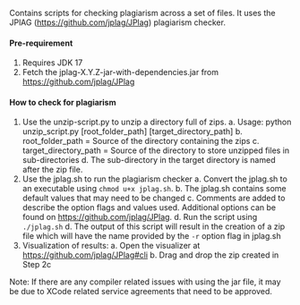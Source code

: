 Contains scripts for checking plagiarism across a set of files. It uses the JPlAG (https://github.com/jplag/JPlag) plagiarism checker. 

#### Pre-requirement 
1. Requires JDK 17
2. Fetch the jplag-X.Y.Z-jar-with-dependencies.jar from https://github.com/jplag/JPlag

#### How to check for plagiarism
1. Use the unzip-script.py to unzip a directory full of zips.
    a. Usage: python unzip_script.py [root_folder_path] [target_directory_path]
    b. root_folder_path = Source of the directory containing the zips
    c. target_directory_path =  Source of the directory to store unzipped files in sub-directories
    d. The sub-directory in the target directory is named after the zip file.
2. Use the jplag.sh to run the plagiarism checker
    a. Convert the jplag.sh to an executable using ```chmod u+x jplag.sh```.
    b. The jplag.sh contains some default values that may need to be changed
    c. Comments are added to describe the option flags and values used. Additional options can be found on https://github.com/jplag/JPlag.
    d. Run the script using ```./jplag.sh```
    d. The output of this script will result in the creation of a zip file which will have the name provided by the ```-r``` option flag in jplag.sh
3. Visualization of results:
    a. Open the visualizer at https://github.com/jplag/JPlag#cli
    b. Drag and drop the zip created in Step 2c

Note: If there are any compiler related issues with using the jar file, it may be due to XCode related service agreements that need to be approved.


